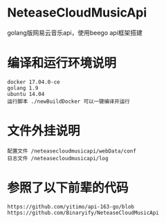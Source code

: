 # NeteaseCloudMusicApi
golang版网易云音乐api，使用beego api框架搭建

# 编译和运行环境说明
    docker 17.04.0-ce
    golang 1.9
    ubuntu 14.04
    运行脚本 ./newBuildDocker 可以一键编译并运行

# 文件外挂说明
    配置文件 /neteasecloudmusicapi/webData/conf
    日志文件 /neteasecloudmusicapi/log

# 参照了以下前辈的代码
    https://github.com/yitimo/api-163-go/blob
    https://github.com/Binaryify/NeteaseCloudMusicApi